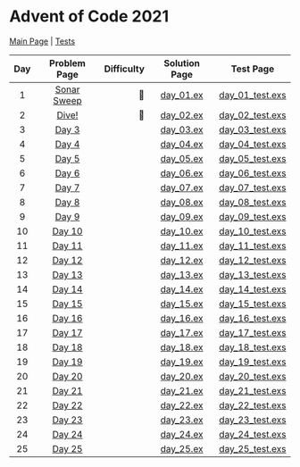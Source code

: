 # Advent of Code 2021

[Main Page](https://adventofcode.com/2021) | [Tests](/test/2021)

| Day |                    Problem Page                    | Difficulty |          Solution Page           |                   Test Page                   |
| :-: | :------------------------------------------------: | ---------: | :------------------------------: | :-------------------------------------------: |
|  1  | [Sonar Sweep](https://adventofcode.com/2021/day/1) |    :star2: | [day_01.ex](/lib/2021/day_01.ex) | [day_01_test.exs](/test/2021/day_01_test.exs) |
|  2  |    [Dive!](https://adventofcode.com/2021/day/2)    |    :star2: | [day_02.ex](/lib/2021/day_02.ex) | [day_02_test.exs](/test/2021/day_02_test.exs) |
|  3  |    [Day 3](https://adventofcode.com/2021/day/3)    |            | [day_03.ex](/lib/2021/day_03.ex) | [day_03_test.exs](/test/2021/day_03_test.exs) |
|  4  |    [Day 4](https://adventofcode.com/2021/day/4)    |            | [day_04.ex](/lib/2021/day_04.ex) | [day_04_test.exs](/test/2021/day_04_test.exs) |
|  5  |    [Day 5](https://adventofcode.com/2021/day/5)    |            | [day_05.ex](/lib/2021/day_05.ex) | [day_05_test.exs](/test/2021/day_05_test.exs) |
|  6  |    [Day 6](https://adventofcode.com/2021/day/6)    |            | [day_06.ex](/lib/2021/day_06.ex) | [day_06_test.exs](/test/2021/day_06_test.exs) |
|  7  |    [Day 7](https://adventofcode.com/2021/day/7)    |            | [day_07.ex](/lib/2021/day_07.ex) | [day_07_test.exs](/test/2021/day_07_test.exs) |
|  8  |    [Day 8](https://adventofcode.com/2021/day/8)    |            | [day_08.ex](/lib/2021/day_08.ex) | [day_08_test.exs](/test/2021/day_08_test.exs) |
|  9  |    [Day 9](https://adventofcode.com/2021/day/9)    |            | [day_09.ex](/lib/2021/day_09.ex) | [day_09_test.exs](/test/2021/day_09_test.exs) |
| 10  |   [Day 10](https://adventofcode.com/2021/day/10)   |            | [day_10.ex](/lib/2021/day_10.ex) | [day_10_test.exs](/test/2021/day_10_test.exs) |
| 11  |   [Day 11](https://adventofcode.com/2021/day/11)   |            | [day_11.ex](/lib/2021/day_11.ex) | [day_11_test.exs](/test/2021/day_11_test.exs) |
| 12  |   [Day 12](https://adventofcode.com/2021/day/12)   |            | [day_12.ex](/lib/2021/day_12.ex) | [day_12_test.exs](/test/2021/day_12_test.exs) |
| 13  |   [Day 13](https://adventofcode.com/2021/day/13)   |            | [day_13.ex](/lib/2021/day_13.ex) | [day_13_test.exs](/test/2021/day_13_test.exs) |
| 14  |   [Day 14](https://adventofcode.com/2021/day/14)   |            | [day_14.ex](/lib/2021/day_14.ex) | [day_14_test.exs](/test/2021/day_14_test.exs) |
| 15  |   [Day 15](https://adventofcode.com/2021/day/15)   |            | [day_15.ex](/lib/2021/day_15.ex) | [day_15_test.exs](/test/2021/day_15_test.exs) |
| 16  |   [Day 16](https://adventofcode.com/2021/day/16)   |            | [day_16.ex](/lib/2021/day_16.ex) | [day_16_test.exs](/test/2021/day_16_test.exs) |
| 17  |   [Day 17](https://adventofcode.com/2021/day/17)   |            | [day_17.ex](/lib/2021/day_17.ex) | [day_17_test.exs](/test/2021/day_17_test.exs) |
| 18  |   [Day 18](https://adventofcode.com/2021/day/18)   |            | [day_18.ex](/lib/2021/day_18.ex) | [day_18_test.exs](/test/2021/day_18_test.exs) |
| 19  |   [Day 19](https://adventofcode.com/2021/day/19)   |            | [day_19.ex](/lib/2021/day_19.ex) | [day_19_test.exs](/test/2021/day_19_test.exs) |
| 20  |   [Day 20](https://adventofcode.com/2021/day/20)   |            | [day_20.ex](/lib/2021/day_20.ex) | [day_20_test.exs](/test/2021/day_20_test.exs) |
| 21  |   [Day 21](https://adventofcode.com/2021/day/21)   |            | [day_21.ex](/lib/2021/day_21.ex) | [day_21_test.exs](/test/2021/day_21_test.exs) |
| 22  |   [Day 22](https://adventofcode.com/2021/day/22)   |            | [day_22.ex](/lib/2021/day_22.ex) | [day_22_test.exs](/test/2021/day_22_test.exs) |
| 23  |   [Day 23](https://adventofcode.com/2021/day/23)   |            | [day_23.ex](/lib/2021/day_23.ex) | [day_23_test.exs](/test/2021/day_23_test.exs) |
| 24  |   [Day 24](https://adventofcode.com/2021/day/24)   |            | [day_24.ex](/lib/2021/day_24.ex) | [day_24_test.exs](/test/2021/day_24_test.exs) |
| 25  |   [Day 25](https://adventofcode.com/2021/day/25)   |            | [day_25.ex](/lib/2021/day_25.ex) | [day_25_test.exs](/test/2021/day_25_test.exs) |
